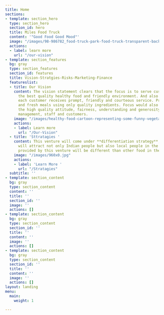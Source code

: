 ```yaml
---
title: Home
sections:
- template: section_hero
  type: section_hero
  section_id: hero
  title: Miles Food Truck
  content: '"Good Food Good Mood"'
  image: "/images/98-986782_food-truck-park-food-truck-transparent-background.png"
  actions:
  - label: learn more
    url: "/our-vision"
- template: section_features
  bg: gray
  type: section_features
  section_id: features
  title: Vision-Stratgies-Risks-Marketing-Finance
  featureslist:
  - title: Our Vision
    content: The vision statement clears that the focus is to serve customers with
      the best quality healthy food and friendly environment. And also to ensure that
      each customer receives prompt, friendly and courteous service. Preparing nutritional
      and fresh meals using only quality ingredients. Focus would also be on maintaining
      the high quality attitude, fairness, understanding and generosity between the
      management, staff and customers.
    image: "/images/healthy-food-cartoon-representing-some-funny-vegetables-74478939.jpg"
    actions:
    - label: Learn more
      url: "/Our-Vision"
  - title: 'Sttratagies '
    content: This venture will come under **differentiation strategy**, whereas this
      will attract not only Indian people but also local people in the city. Meals
      provided by this venture will be different than other food in the city.
    image: "/images/960x0.jpg"
    actions:
    - label: 'Learn More '
      url: "/Stratagies"
  subtitle: ''
- template: section_content
  bg: gray
  type: section_content
  content: ''
  title: ''
  section_id: ''
  image: ''
  actions: []
- template: section_content
  bg: gray
  type: section_content
  section_id: ''
  title: ''
  content: ''
  image: ''
  actions: []
- template: section_content
  bg: gray
  type: section_content
  section_id: ''
  title: ''
  content: ''
  image: ''
  actions: []
layout: landing
menu:
  main:
    weight: 1

---
```

